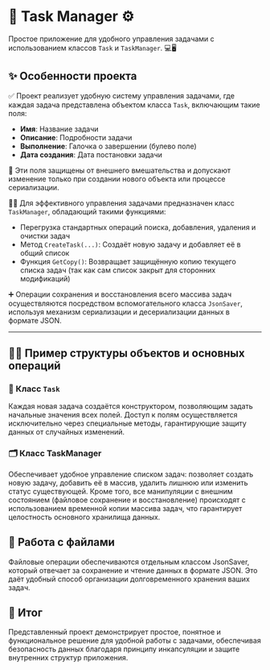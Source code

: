 # 📌 Task Manager ⚙️

Простое приложение для удобного управления задачами с использованием классов `Task` и `TaskManager`. 💻🖥️

## ✨ Особенности проекта

✅ Проект реализует удобную систему управления задачами, где каждая задача представлена объектом класса `Task`, включающим такие поля:

- **Имя**: Название задачи
- **Описание**: Подробности задачи
- **Выполнение**: Галочка о завершении (булево поле)
- **Дата создания**: Дата постановки задачи

🔐 Эти поля защищены от внешнего вмешательства и допускают изменение только при создании нового объекта или процессе сериализации.

👩‍💻 Для эффективного управления задачами предназначен класс `TaskManager`, обладающий такими функциями:

- Перегрузка стандартных операций поиска, добавления, удаления и очистки задач
- Метод `CreateTask(...)`: Создаёт новую задачу и добавляет её в общий список
- Функция `GetCopy()`: Возвращает защищённую копию текущего списка задач (так как сам список закрыт для сторонних модификаций)

➕ Операции сохранения и восстановления всего массива задач осуществляются посредством вспомогательного класса `JsonSaver`, используя механизм сериализации и десериализации данных в формате JSON.

---

## 🧑‍💼 Пример структуры объектов и основных операций

### 🎯 Класс `Task`

Каждая новая задача создаётся конструктором, позволяющим задать начальные значения всех полей. Доступ к полям осуществляется исключительно через специальные методы, гарантирующие защиту данных от случайных изменений.

### 🗂️ Класс TaskManager
Обеспечивает удобное управление списком задач: позволяет создать новую задачу, добавить её в массив, удалить лишнюю или изменить статус существующей.
Кроме того, все манипуляции с внешним состоянием (файловое сохранение и восстановление) происходят с использованием временной копии массива задач, что гарантирует целостность основного хранилища данных.

## 📄 Работа с файлами
Файловые операции обеспечиваются отдельным классом JsonSaver, который отвечает за сохранение и чтение данных в формате JSON. Это даёт удобный способ организации долговременного хранения ваших задач.

## 🏁 Итог
Представленный проект демонстрирует простое, понятное и функциональное решение для удобной работы с задачами, обеспечивая безопасность данных благодаря принципу инкапсуляции и защите внутренних структур приложения.
